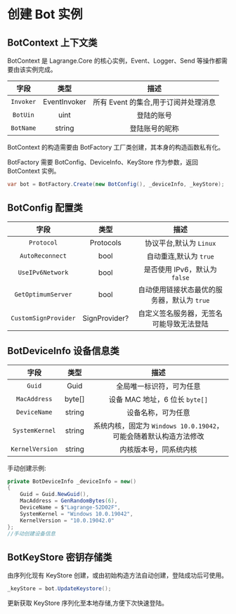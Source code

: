 # 创建 Bot 实例

## BotContext 上下文类

BotContext 是 Lagrange.Core 的核心实例，Event、Logger、Send 等操作都需要由该实例完成。

|   字段    |     类型     |                 描述                 |
| :-------: | :----------: | :----------------------------------: |
| `Invoker` | EventInvoker | 所有 Event 的集合,用于订阅并处理消息 |
| `BotUin`  |     uint     |              登陆的账号              |
| `BotName` |    string    |            登陆账号的昵称            |

BotContext 的构造需要由 BotFactory 工厂类创建，其本身的构造函数私有化。

BotFactory 需要 BotConfig、DeviceInfo、KeyStore 作为参数，返回 BotContext 实例。

```csharp
var bot = BotFactory.Create(new BotConfig(), _deviceInfo, _keyStore);
```

## BotConfig 配置类

|         字段         |     类型      |                    描述                     |
| :------------------: | :-----------: | :-----------------------------------------: |
|      `Protocol`      |   Protocols   |           协议平台,默认为 `Linux`           |
|   `AutoReconnect`    |     bool      |           自动重连,默认为 `true`            |
|   `UseIPv6Network`   |     bool      |        是否使用 IPv6，默认为 `false`        |
|  `GetOptimumServer`  |     bool      | 自动使用链接状态最优的服务器，默认为 `true` |
| `CustomSignProvider` | SignProvider? |  自定义签名服务器，无签名可能导致无法登陆   |

## BotDeviceInfo 设备信息类

|      字段       |  类型  |                               描述                                |
| :-------------: | :----: | :---------------------------------------------------------------: |
|     `Guid`      |  Guid  |                     全局唯一标识符，可为任意                      |
|  `MacAddress`   | byte[] |                  设备 MAC 地址，6 位长 `byte[]`                   |
|  `DeviceName`   | string |                        设备名称，可为任意                         |
| `SystemKernel`  | string | 系统内核，固定为 `Windows 10.0.19042`，可能会随着默认构造方法修改 |
| `KernelVersion` | string |                      内核版本号，同系统内核                       |

手动创建示例:

```csharp
private BotDeviceInfo _deviceInfo = new()
{
    Guid = Guid.NewGuid(),
    MacAddress = GenRandomBytes(6),
    DeviceName = $"Lagrange-52D02F",
    SystemKernel = "Windows 10.0.19042",
    KernelVersion = "10.0.19042.0"
};
//手动创建设备信息
```

## BotKeyStore 密钥存储类

由序列化现有 KeyStore 创建，或由初始构造方法自动创建，登陆成功后可使用。

```csharp
_keyStore = bot.UpdateKeystore();
```

更新获取 KeyStore 序列化至本地存储,方便下次快速登陆。
